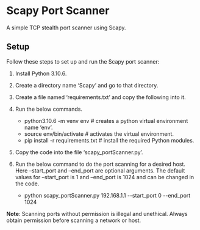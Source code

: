 
# Scapy Port Scanner

A simple TCP stealth port scanner using Scapy.


## Setup

Follow these steps to set up and run the Scapy port scanner:


1. Install Python 3.10.6.
2. Create a directory name ‘Scapy’ and go to that directory.
3. Create a file named ‘requirements.txt’ and copy the following into it.

4. Run the below commands.
      - python3.10.6 -m venv env		      # creates a python virtual environment name ‘env’.
      - source env/bin/activate		      # activates the virtual environment.
      - pip install -r requirements.txt		# install the required Python modules.

5. Copy the code into the file ‘scapy_portScanner.py’.
6. Run the below command to do the port scanning for a desired host. Here –start_port and –end_port are optional arguments. The default values for –start_port is 1 and –end_port is 1024 and can be changed in the code.
      - python scapy_portScanner.py 192.168.1.1 --start_port 0 --end_port 1024
      
      

**Note**: Scanning ports without permission is illegal and unethical. Always obtain permission before scanning a network or host.

